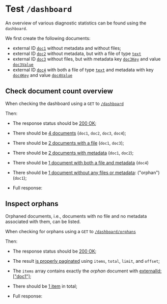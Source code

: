 # Test `/dashboard`

An overview of various diagnostic statistics can be found using the `dashboard`.

We first create the following documents:

  - external ID [`doc1`](- "#doc1") without metadata and without files;
  - external ID [`doc2`](- "#doc2") without metadata, but with a file of type
  [`text`](- "#doc2Type")
  - external ID [`doc3`](- "#doc3") without files, but with metadata
  key [`doc3Key`](- "#doc3Key") and value [`doc3Value`](- "#doc3Value")
  - external ID [`doc4`](- "#doc4") with both a file of type [`text`](- "#doc4Type")
  and metadata with key [`doc4Key`](- "#doc4Key") and value [`doc4Value`](- "#doc4Value")
  
[ ](- "#doc1Id=createDocument(#doc1)")

[ ](- "#doc2Id=createDocument(#doc2)")
[ ](- "#file2Id=createFile(#doc2Id)")

[ ](- "#doc3Id=createDocument(#doc3)")
[ ](- "createMetadata(#doc3Id, #doc3Key, #doc3Value)")

[ ](- "#doc4Id=createDocument(#doc4)")
[ ](- "#file4Id=createFile(#doc4Id)")
[ ](- "createMetadata(#doc4Id, #doc4Key, #doc4Value)")

## Check document count overview
When checking the dashboard using a `GET` to [`/dashboard`](- "#endpoint")

[ ](- "#result=retrieve(#endpoint)")

Then:

  - The response status should be [200 OK](- "?=#result.status");
  - There should be [4 documents](- "?=#result.documentCount") (`doc1`, `doc2`, `doc3`, `doc4`);
  - There should be [2 documents with a file](- "?=#result.hasFile") (`doc1`, `doc3`);
  - There should be [2 documents with metadata](- "?=#result.hasMetadata") (`doc1`, `doc2`);
  - There should be [1 document with both a file and metadata](- "?=#result.hasBoth") (`doc4`)
  - There should be [1 document without any files or metadata](- "?=#result.hasNone"): ("orphan") (`doc1`); 

  - Full response:

[ ](- "ext:embed=#result.body")

## Inspect orphans

Orphaned documents, i.e., documents with no file and no metadata associated with them, can be listed.

When checking for orphans using a `GET` to [`/dashboard/orphans`](- "#endpoint")

[ ](- "#result=retrieveOrphans(#endpoint)")

Then:

 - The response status should be [200 OK](- "?=#result.status");
 - The result [is properly paginated](- "?=#result.isPaginated") using `items`, `total`, `limit`, and `offset`;
 - The `items` array contains exactly the *orphan* document with [externalId: \["doc1"\]](- "?=#result.orphanExternalId");
 - There should be [1 item](- "?=#result.itemCount") in total;

 - Full response:

 [ ](- "ext:embed=#result.body")